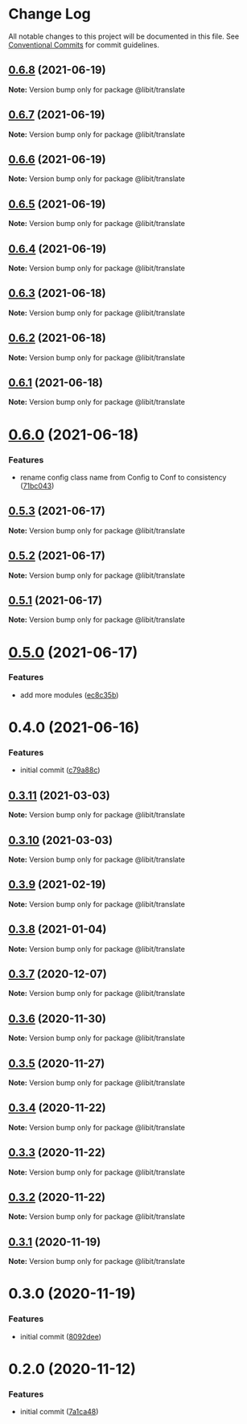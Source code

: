# Change Log

All notable changes to this project will be documented in this file.
See [Conventional Commits](https://conventionalcommits.org) for commit guidelines.

## [0.6.8](https://gitr.net/mindary/libit/compare/@libit/translate@0.6.7...@libit/translate@0.6.8) (2021-06-19)

**Note:** Version bump only for package @libit/translate





## [0.6.7](https://gitr.net/mindary/libit/compare/@libit/translate@0.6.6...@libit/translate@0.6.7) (2021-06-19)

**Note:** Version bump only for package @libit/translate





## [0.6.6](https://gitr.net/mindary/libit/compare/@libit/translate@0.6.5...@libit/translate@0.6.6) (2021-06-19)

**Note:** Version bump only for package @libit/translate





## [0.6.5](https://gitr.net/mindary/libit/compare/@libit/translate@0.6.4...@libit/translate@0.6.5) (2021-06-19)

**Note:** Version bump only for package @libit/translate





## [0.6.4](https://gitr.net/mindary/libit/compare/@libit/translate@0.6.3...@libit/translate@0.6.4) (2021-06-19)

**Note:** Version bump only for package @libit/translate





## [0.6.3](https://gitr.net/mindary/libit/compare/@libit/translate@0.6.2...@libit/translate@0.6.3) (2021-06-18)

**Note:** Version bump only for package @libit/translate





## [0.6.2](https://gitr.net/mindary/libit/compare/@libit/translate@0.6.1...@libit/translate@0.6.2) (2021-06-18)

**Note:** Version bump only for package @libit/translate





## [0.6.1](https://gitr.net/mindary/libit/compare/@libit/translate@0.6.0...@libit/translate@0.6.1) (2021-06-18)

**Note:** Version bump only for package @libit/translate





# [0.6.0](https://gitr.net/mindary/libit/compare/@libit/translate@0.5.3...@libit/translate@0.6.0) (2021-06-18)


### Features

* rename config class name from Config to Conf to consistency ([71bc043](https://gitr.net/mindary/libit/commits/71bc04365dd4366b48b3e6f9531e24ad4544c2a2))





## [0.5.3](https://gitr.net/mindary/libit/compare/@libit/translate@0.5.2...@libit/translate@0.5.3) (2021-06-17)

**Note:** Version bump only for package @libit/translate





## [0.5.2](https://gitr.net/mindary/libit/compare/@libit/translate@0.5.1...@libit/translate@0.5.2) (2021-06-17)

**Note:** Version bump only for package @libit/translate





## [0.5.1](https://gitr.net/mindary/libit/compare/@libit/translate@0.5.0...@libit/translate@0.5.1) (2021-06-17)

**Note:** Version bump only for package @libit/translate





# [0.5.0](https://gitr.net/mindary/libit/compare/@libit/translate@0.4.0...@libit/translate@0.5.0) (2021-06-17)


### Features

* add more modules ([ec8c35b](https://gitr.net/mindary/libit/commits/ec8c35b18b46fd894731b63383e766973070cc52))





# 0.4.0 (2021-06-16)


### Features

* initial commit ([c79a88c](https://gitr.net/mindary/libit/commits/c79a88c56e4c98155d80e15cf0e83be24593af27))





## [0.3.11](https://gitr.net/mindary/libit/compare/@libit/translate@0.3.9...@libit/translate@0.3.11) (2021-03-03)

**Note:** Version bump only for package @libit/translate





## [0.3.10](https://gitr.net/mindary/libit/compare/@libit/translate@0.3.9...@libit/translate@0.3.10) (2021-03-03)

**Note:** Version bump only for package @libit/translate





## [0.3.9](https://gitr.net/mindary/libit/compare/@libit/translate@0.3.8...@libit/translate@0.3.9) (2021-02-19)

**Note:** Version bump only for package @libit/translate





## [0.3.8](https://gitr.net/mindary/libit/compare/@libit/translate@0.3.7...@libit/translate@0.3.8) (2021-01-04)

**Note:** Version bump only for package @libit/translate





## [0.3.7](https://gitr.net/mindary/libit/compare/@libit/translate@0.3.6...@libit/translate@0.3.7) (2020-12-07)

**Note:** Version bump only for package @libit/translate





## [0.3.6](https://gitr.net/mindary/libit/compare/@libit/translate@0.3.5...@libit/translate@0.3.6) (2020-11-30)

**Note:** Version bump only for package @libit/translate





## [0.3.5](https://gitr.net/mindary/libit/compare/@libit/translate@0.3.4...@libit/translate@0.3.5) (2020-11-27)

**Note:** Version bump only for package @libit/translate





## [0.3.4](https://gitr.net/mindary/libit/compare/@libit/translate@0.3.3...@libit/translate@0.3.4) (2020-11-22)

**Note:** Version bump only for package @libit/translate





## [0.3.3](https://gitr.net/mindary/libit/compare/@libit/translate@0.3.2...@libit/translate@0.3.3) (2020-11-22)

**Note:** Version bump only for package @libit/translate





## [0.3.2](https://gitr.net/mindary/libit/compare/@libit/translate@0.3.1...@libit/translate@0.3.2) (2020-11-22)

**Note:** Version bump only for package @libit/translate





## [0.3.1](https://gitr.net/mindary/libit/compare/@libit/translate@0.3.0...@libit/translate@0.3.1) (2020-11-19)

**Note:** Version bump only for package @libit/translate





# 0.3.0 (2020-11-19)


### Features

* initial commit ([8092dee](https://gitr.net/mindary/libit/commits/8092dee0235e68d2151cc86c48718d52529ead25))





# 0.2.0 (2020-11-12)


### Features

* initial commit ([7a1ca48](https://gitr.net/mindary/libit/commits/7a1ca48de96a5db1bf29d359d6d4eadf9dd5eab6))
